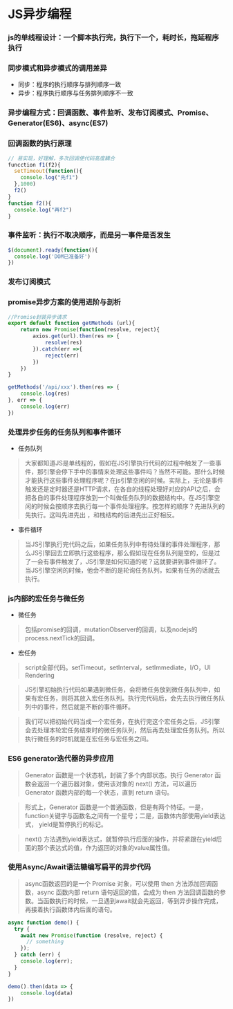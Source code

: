 # JS异步编程
### js的单线程设计：一个脚本执行完，执行下一个，耗时长，拖延程序执行
### 同步模式和异步模式的调用差异
   - 同步：程序的执行顺序与排列顺序一致
   - 异步：程序执行顺序与任务排列顺序不一致
### 异步编程方式：回调函数、事件监听、发布订阅模式、Promise、Generator(ES6)、async(ES7)
### 回调函数的执行原理
```javascript
// 易实现，好理解，多次回调使代码高度耦合
funcction f1(f2){
  setTimeout(function(){
    console.log("先f1")
  },1000)
  f2()
}
function f2(){
  console.log("再f2")
}
```
### 事件监听：执行不取决顺序，而是另一事件是否发生
```javascript
$(document).ready(function(){
  console.log('DOM已准备好')
})
```
### 发布订阅模式
### promise异步方案的使用进阶与剖析
```js
//Promise封装异步请求
export default function getMethods (url){
    return new Promise(function(resolve, reject){
        axios.get(url).then(res => {
            resolve(res)
        }).catch(err =>{
            reject(err)
        })
    })
}

getMethods('/api/xxx').then(res => {
    console.log(res)
}, err => {
    console.log(err)
})
```
### 处理异步任务的任务队列和事件循环
- 任务队列
> 大家都知道JS是单线程的，假如在JS引擎执行代码的过程中触发了一些事件，那引擎会停下手中的事情来处理这些事件吗？当然不可能。那什么时候才能执行这些事件处理程序呢？在js引擎空闲的时候。实际上，无论是事件触发还是定时器还是HTTP请求，在各自的线程处理好对应的API之后，会把各自的事件处理程序放到一个叫做任务队列的数据结构中。在JS引擎空闲的时候会按顺序去执行每一个事件处理程序。按怎样的顺序？先进队列的先执行。这叫先进先出 ，和栈结构的后进先出正好相反。
- 事件循环
> 当JS引擎执行完代码之后，如果任务队列中有待处理的事件处理程序，那么JS引擎回去立即执行这些程序，那么假如现在任务队列是空的，但是过了一会有事件触发了，JS引擎是如何知道的呢？这就要讲到事件循环了。当JS引擎空闲的时候，他会不断的是轮询任务队列，如果有任务的话就去执行。
### js内部的宏任务与微任务
- 微任务
> 包括promise的回调，mutationObserver的回调，以及nodejs的process.nextTick的回调。
- 宏任务
> script全部代码。setTimeout，setInterval，setImmediate，I/O，UI Rendering

> JS引擎初始执行代码如果遇到微任务，会将微任务放到微任务队列中，如果有宏任务，则将其放入宏任务队列。执行完代码后，会先去执行微任务队列中的事件，然后就是不断的事件循环。

> 我们可以把初始代码当成一个宏任务，在执行完这个宏任务之后，JS引擎会去处理本轮宏任务结束时的微任务队列，然后再去处理宏任务队列。所以执行微任务的时机就是在宏任务与宏任务之间。
### ES6 generator迭代器的异步应用
> Generator 函数是一个状态机，封装了多个内部状态。执行 Generator 函数会返回一个遍历器对象，使用该对象的 next() 方法，可以遍历 Generator 函数内部的每一个状态，直到 return 语句。

> 形式上，Generator 函数是一个普通函数，但是有两个特征。一是，function关键字与函数名之间有一个星号；二是，函数体内部使用yield表达式， yield是暂停执行的标记。

> next() 方法遇到yield表达式，就暂停执行后面的操作，并将紧跟在yield后面的那个表达式的值，作为返回的对象的value属性值。
### 使用Async/Await语法糖编写扁平的异步代码
> async函数返回的是一个 Promise 对象，可以使用 then 方法添加回调函数，async 函数内部 return 语句返回的值，会成为 then 方法回调函数的参数。当函数执行的时候，一旦遇到await就会先返回，等到异步操作完成，再接着执行函数体内后面的语句。
```js
async function demo() {
  try {
    await new Promise(function (resolve, reject) {
      // something
    });
  } catch (err) {
    console.log(err);
  }
}

demo().then(data => {
    console.log(data)
})
```
